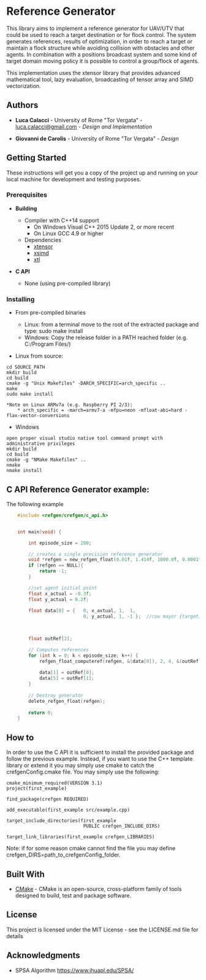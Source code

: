 # Reference Generator

This library aims to implement a reference generator for UAV/UTV that could be used to reach a target destination or for flock control. 
The system generates references, results of optimization, in order to reach a target or maintain a flock structure while avoiding collision
with obstacles and other agents. 
In combination with a positions broadcast system and some kind of target domain moving policy it is possible to control a group/flock of agents. 

This implementation uses the xtensor library that provides advanced mathematical tool, lazy evaluation, broadcasting of tensor array and SIMD
vectorization.


## Authors

* **Luca Calacci** - University of Rome "Tor Vergata" - luca.calacci@gmail.com - *Design and Implementation*
    
* **Giovanni de Carolis** - University of Rome "Tor Vergata" - *Design* 

## Getting Started

These instructions will get you a copy of the project up and running on your local machine for development and testing purposes.

### Prerequisites

* **Building**
    * Compiler with C++14 support 
        * On Windows Visual C++ 2015 Update 2, or more recent
        * On Linux GCC 4.9 or higher
    * Dependencies
        * [xtensor](https://github.com/QuantStack/xtensor)
        * [xsimd](https://github.com/QuantStack/xsimd)
        * [xtl](https://github.com/QuantStack/xtl)  
    
* **C API** 
    * None (using pre-compiled library)

### Installing

* From pre-compiled binaries
    * Linux: from a terminal move to the root of the extracted package and type: sudo make install
    * Windows: Copy the release folder in a PATH reached folder (e.g. C:/Program Files/)

* Linux from source:
```
cd SOURCE_PATH
mkdir build
cd build
cmake -g "Unix Makefiles" -DARCH_SPECIFIC=arch_specific ..
make
sudo make install
```
    *Note on Linux ARMv7a (e.g. Raspberry PI 2/3):
        * arch_specific = -march=armv7-a -mfpu=neon -mfloat-abi=hard -flax-vector-conversions
* Windows
```
open proper visual studio native tool command prompt with administrative privileges
mkdir build
cd build
cmake -g "NMake Makefiles" ..
nmake 
nmake install
```

## C API Reference Generator example:
The following example 
```C
    #include <refgen/crefgen/c_api.h>


    int main(void) {

        int episode_size = 200;

        // creates a single precision reference generator
        void *refgen = new_refgen_float(0.01f, 1.414f, 1000.0f, 0.0001f, 6.0f, 0.5f);
        if (refgen == NULL){
            return -1;
        }

        //set agent initial point
        float x_actual = -0.3f;
        float y_actual = 0.2f;
        
        float data[8] = {   0, x_axtual, 1,  1,
                            0, y_actual, 1, -1 };  //row mayor {target, old_agent_pos, others...}


          
        float outRef[2];

        // Computes references
        for (int k = 0; k < episode_size; k++) {
            refgen_float_computeref(refgen, &(data[0]), 2, 4, &(outRef[0]));
            
            data[1] = outRef[0];
            data[5] = outRef[1];
        }
        
        // Destroy generator
        delete_refgen_float(refgen);
        
        return 0;
    }
```

## How to
In order to use the C API it is sufficient to install the provided package and follow the previous example. Instead, if you want to use the C++
template library or extend it you may simply use cmake to catch the crefgenConfig.cmake file. You may simply use the following:
```
cmake_minimum_required(VERSION 3.1)
project(first_example)

find_package(crefgen REQUIRED)

add_executable(first_example src/example.cpp)

target_include_directories(first_example 
							PUBLIC crefgen_INCLUDE_DIRS)

target_link_libraries(first_example crefgen_LIBRARIES)
```

Note: if for some reason cmake cannot find the file you may define crefgen_DIRS=path_to_crefgenConfig_folder.

## Built With

* [CMake](https://cmake.org/) - CMake is an open-source, cross-platform family of tools designed to build, test and package software.


## License

This project is licensed under the MIT License - see the LICENSE.md file for details

## Acknowledgments

* SPSA Algorithm https://www.jhuapl.edu/SPSA/

